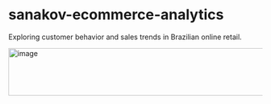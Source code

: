 # sanakov-ecommerce-analytics
Exploring customer behavior and sales trends in Brazilian online retail.

<img width="730" height="95" alt="image" src="https://github.com/user-attachments/assets/285d1bd6-8581-4621-94a9-ead0a825ce1d" />
